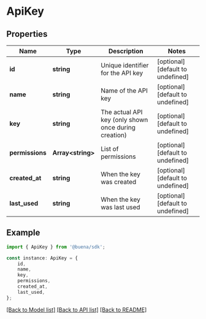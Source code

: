 # ApiKey


## Properties

Name | Type | Description | Notes
------------ | ------------- | ------------- | -------------
**id** | **string** | Unique identifier for the API key | [optional] [default to undefined]
**name** | **string** | Name of the API key | [optional] [default to undefined]
**key** | **string** | The actual API key (only shown once during creation) | [optional] [default to undefined]
**permissions** | **Array&lt;string&gt;** | List of permissions | [optional] [default to undefined]
**created_at** | **string** | When the key was created | [optional] [default to undefined]
**last_used** | **string** | When the key was last used | [optional] [default to undefined]

## Example

```typescript
import { ApiKey } from '@buena/sdk';

const instance: ApiKey = {
    id,
    name,
    key,
    permissions,
    created_at,
    last_used,
};
```

[[Back to Model list]](../README.md#documentation-for-models) [[Back to API list]](../README.md#documentation-for-api-endpoints) [[Back to README]](../README.md)
